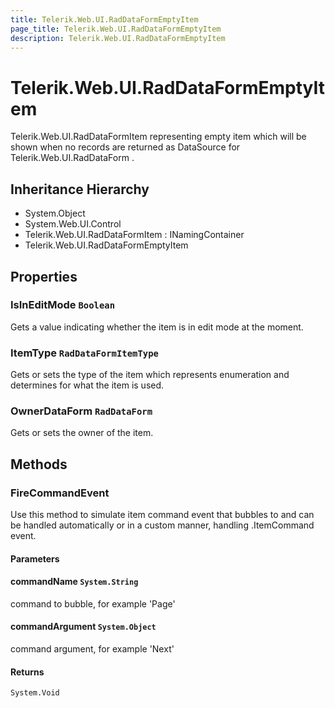 ```yaml
---
title: Telerik.Web.UI.RadDataFormEmptyItem
page_title: Telerik.Web.UI.RadDataFormEmptyItem
description: Telerik.Web.UI.RadDataFormEmptyItem
---
```


# Telerik.Web.UI.RadDataFormEmptyItem

Telerik.Web.UI.RadDataFormItem representing empty item which will be shown when no records
            are returned as DataSource for Telerik.Web.UI.RadDataForm .

## Inheritance Hierarchy

* System.Object
* System.Web.UI.Control
* Telerik.Web.UI.RadDataFormItem : INamingContainer
* Telerik.Web.UI.RadDataFormEmptyItem

## Properties

###  IsInEditMode `Boolean`

Gets a value indicating whether the  item is in edit mode at the
            moment.

###  ItemType `RadDataFormItemType`

Gets or sets the type of the item which represents enumeration and
            determines for what the item is used.

###  OwnerDataForm `RadDataForm`

Gets or sets the owner  of the item.

## Methods

###  FireCommandEvent

Use this method to simulate item command event that bubbles to
             and can be handled automatically or in a
            custom manner, handling .ItemCommand event.

#### Parameters

#### commandName `System.String`

command to bubble, for example 'Page'

#### commandArgument `System.Object`

command argument, for example 'Next'

#### Returns

`System.Void` 

